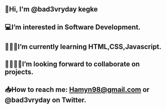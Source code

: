 ## 👋Hi, I'm @bad3vryday        kegke
## 💻I’m interested in Software Development.
## 👨🏾‍💻I’m currently learning HTML,CSS,Javascript.
## 🫱🏾‍🫲🏻I’m looking forward to collaborate on projects. 
## 📥How to reach me: Hamyn98@gmail.com or @bad3vryday on Twitter.

